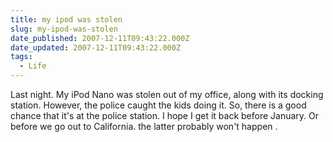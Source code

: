 ```yaml
---
title: my ipod was stolen
slug: my-ipod-was-stolen
date_published: 2007-12-11T09:43:22.000Z
date_updated: 2007-12-11T09:43:22.000Z
tags:
  - Life
---
```


Last night. My iPod Nano was stolen out of my office, along with its docking station. However, the police caught the kids doing it. So, there is a good chance that it's at the police station. I hope I get it back before January. Or before we go out to California. the latter probably won't happen .
